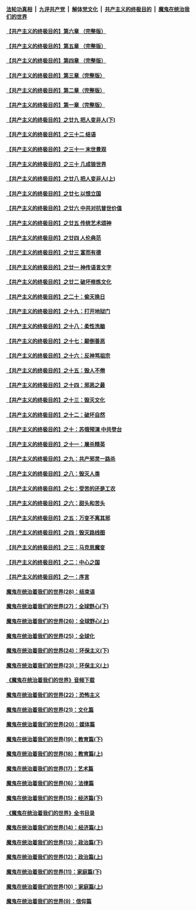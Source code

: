 ####  [法轮功真相](../../../../basic/blob/master/README.md?t=02161513) &nbsp;|&nbsp; [九评共产党](../../../../9ping.md/blob/master/README.md?t=02161513) &nbsp;|&nbsp; [解体党文化](../../../../jtdwh.md/blob/master/README.md?t=02161513)  &nbsp;|&nbsp; [共产主义的终极目的](../../../../gczydzjmd.md/blob/master/README.md?t=02161513) &nbsp;|&nbsp; [魔鬼在统治我们的世界](../../../../mgztzwmdsj.md/blob/master/README.md?t=02161513) 

#### [【共产主义的终极目的】第六章 （完整版）](../pages/nsc422/n11428913.md?t=02161513) 

#### [【共产主义的终极目的】第五章 （完整版）](../pages/nsc422/n11428912.md?t=02161513) 

#### [【共产主义的终极目的】第四章 （完整版）](../pages/nsc422/n11428907.md?t=02161513) 

#### [【共产主义的终极目的】第三章（完整版）](../pages/nsc422/n11428848.md?t=02161513) 

#### [【共产主义的终极目的】第二章（完整版）](../pages/nsc422/n11428831.md?t=02161513) 

#### [【共产主义的终极目的】第一章（完整版）](../pages/nsc422/n11417651.md?t=02161513) 

#### [【共产主义的终极目的】之廿九 把人变非人(下)](../pages/nsc422/n11344140.md?t=02161513) 

#### [【共产主义的终极目的】之三十二 结语](../pages/nsc422/n11360535.md?t=02161513) 

#### [【共产主义的终极目的】之三十一 末世景观](../pages/nsc422/n11351129.md?t=02161513) 

#### [【共产主义的终极目的】之三十 几成狼世界](../pages/nsc422/n11348280.md?t=02161513) 

#### [【共产主义的终极目的】之廿八 把人变非人(上)](../pages/nsc422/n11340492.md?t=02161513) 

#### [【共产主义的终极目的】之廿七 以恨立国](../pages/nsc422/n11336944.md?t=02161513) 

#### [【共产主义的终极目的】之廿六 中共对抗普世价值](../pages/nsc422/n11324785.md?t=02161513) 

#### [【共产主义的终极目的】之廿五 传统艺术颂神](../pages/nsc422/n11296396.md?t=02161513) 

#### [【共产主义的终极目的】之廿四 人伦典范](../pages/nsc422/n11296397.md?t=02161513) 

#### [【共产主义的终极目的】之廿三 富而有德](../pages/nsc422/n11283598.md?t=02161513) 

#### [【共产主义的终极目的】之廿一 神传语言文字](../pages/nsc422/n11263265.md?t=02161513) 

#### [【共产主义的终极目的】之廿二 破坏修炼文化](../pages/nsc422/n11245728.md?t=02161513) 

#### [【共产主义的终极目的】之二十：偷天换日](../pages/nsc422/n11238846.md?t=02161513) 

#### [【共产主义的终极目的】之十九：打开地狱门](../pages/nsc422/n11206376.md?t=02161513) 

#### [【共产主义的终极目的】之十八：柔性洗脑](../pages/nsc422/n11199994.md?t=02161513) 

#### [【共产主义的终极目的】之十七：颠倒善恶](../pages/nsc422/n11179782.md?t=02161513) 

#### [【共产主义的终极目的】之十六：反神骂祖宗](../pages/nsc422/n11166798.md?t=02161513) 

#### [【共产主义的终极目的】之十五：毁人不倦](../pages/nsc422/n11166792.md?t=02161513) 

#### [【共产主义的终极目的】之十四：邪恶之最](../pages/nsc422/n11150249.md?t=02161513) 

#### [【共产主义的终极目的】之十三：毁灭文化](../pages/nsc422/n11135227.md?t=02161513) 

#### [【共产主义的终极目的】之十二：破坏自然](../pages/nsc422/n11135214.md?t=02161513) 

#### [【共产主义的终极目的】之十：苏俄预演 中共登台](../pages/nsc422/n11118424.md?t=02161513) 

#### [【共产主义的终极目的】之十一：屠杀精英](../pages/nsc422/n11118442.md?t=02161513) 

#### [【共产主义的终极目的】之九：共产邪灵一路杀](../pages/nsc422/n11114139.md?t=02161513) 

#### [【共产主义的终极目的】之八：毁灭人类](../pages/nsc422/n11108503.md?t=02161513) 

#### [【共产主义的终极目的】之七：受苦的还是工农](../pages/nsc422/n11101809.md?t=02161513) 

#### [【共产主义的终极目的】之六：甜头和苦头](../pages/nsc422/n11096971.md?t=02161513) 

#### [【共产主义的终极目的】之五：万变不离其邪](../pages/nsc422/n11091285.md?t=02161513) 

#### [【共产主义的终极目的】之四：毁灭路线图](../pages/nsc422/n11086284.md?t=02161513) 

#### [【共产主义的终极目的】之三：马克思魔变](../pages/nsc422/n11061941.md?t=02161513) 

#### [【共产主义的终极目的】之二：中心之国](../pages/nsc422/n11047728.md?t=02161513) 

#### [【共产主义的终极目的】之一：序言](../pages/nsc422/n11086077.md?t=02161513) 

#### [魔鬼在统治着我们的世界(28)：结束语](../pages/nsc422/n10936246.md?t=02161513) 

#### [魔鬼在统治着我们的世界(27)：全球野心(下)](../pages/nsc422/n10928319.md?t=02161513) 

#### [魔鬼在统治着我们的世界(26)：全球野心(上)](../pages/nsc422/n10900318.md?t=02161513) 

#### [魔鬼在统治着我们的世界(25)：全球化](../pages/nsc422/n10788205.md?t=02161513) 

#### [魔鬼在统治着我们的世界(24)：环保主义(下)](../pages/nsc422/n10695307.md?t=02161513) 

#### [魔鬼在统治着我们的世界(23)：环保主义(上)](../pages/nsc422/n10688613.md?t=02161513) 

#### [《魔鬼在统治着我们的世界》音频下载](../pages/nsc422/n10635553.md?t=02161513) 

#### [魔鬼在统治着我们的世界(22)：恐怖主义](../pages/nsc422/n10614727.md?t=02161513) 

#### [魔鬼在统治着我们的世界(21)：文化篇](../pages/nsc422/n10597706.md?t=02161513) 

#### [魔鬼在统治着我们的世界(20)：媒体篇](../pages/nsc422/n10586579.md?t=02161513) 

#### [魔鬼在统治着我们的世界(19)：教育篇(下)](../pages/nsc422/n10564808.md?t=02161513) 

#### [魔鬼在统治着我们的世界(18)：教育篇(上)](../pages/nsc422/n10526970.md?t=02161513) 

#### [魔鬼在统治着我们的世界(17)：艺术篇](../pages/nsc422/n10499093.md?t=02161513) 

#### [魔鬼在统治着我们的世界(16)：法律篇](../pages/nsc422/n10485969.md?t=02161513) 

#### [魔鬼在统治着我们的世界(15)：经济篇(下)](../pages/nsc422/n10469975.md?t=02161513) 

#### [《魔鬼在统治着我们的世界》全书目录](../pages/nsc422/n10464261.md?t=02161513) 

#### [魔鬼在统治着我们的世界(14)：经济篇(上)](../pages/nsc422/n10457370.md?t=02161513) 

#### [魔鬼在统治着我们的世界(13)：政治篇(下)](../pages/nsc422/n10448270.md?t=02161513) 

#### [魔鬼在统治着我们的世界(12)：政治篇(上)](../pages/nsc422/n10444576.md?t=02161513) 

#### [魔鬼在统治着我们的世界(11)：家庭篇(下)](../pages/nsc422/n10440961.md?t=02161513) 

#### [魔鬼在统治着我们的世界(10)：家庭篇(上)](../pages/nsc422/n10435448.md?t=02161513) 

#### [魔鬼在统治着我们的世界(9)：信仰篇](../pages/nsc422/n10432159.md?t=02161513) 


